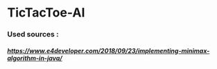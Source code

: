 # TicTacToe-AI

### Used sources :
##### https://www.e4developer.com/2018/09/23/implementing-minimax-algorithm-in-java/
##### 